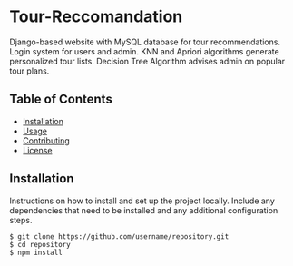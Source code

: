 # Tour-Reccomandation


Django-based website with MySQL database for tour recommendations. Login system for users and admin. KNN and Apriori algorithms generate personalized tour lists. Decision Tree Algorithm advises admin on popular tour plans.

## Table of Contents

- [Installation](#installation)
- [Usage](#usage)
- [Contributing](#contributing)
- [License](#license)

## Installation

Instructions on how to install and set up the project locally. Include any dependencies that need to be installed and any additional configuration steps.

```shell
$ git clone https://github.com/username/repository.git
$ cd repository
$ npm install
